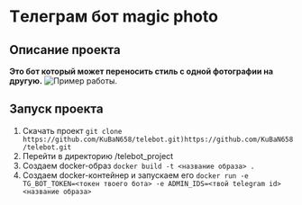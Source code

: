 # Tелеграм бот magic photo

## Описание проекта
**Это бот который может переносить стиль с одной фотографии на другую.**
![Пример работы.](https://drive.google.com/file/d/13RB9aGRD8S3PkN08UW1bkPmxcCmZTFzh/view)


## Запуск проекта
1. Скачать проект 
`git clone https://github.com/KuBaN658/telebot.git)https://github.com/KuBaN658/telebot.git`
2. Перейти в директорию /telebot_project
3. Создаем docker-образ
   `docker build -t <название образа> .`
4. Создаем docker-контейнер и запускаем его
  `docker run -e TG_BOT_TOKEN=<токен твоего бота> -e ADMIN_IDS=<твой telegram id> <название образа>`
